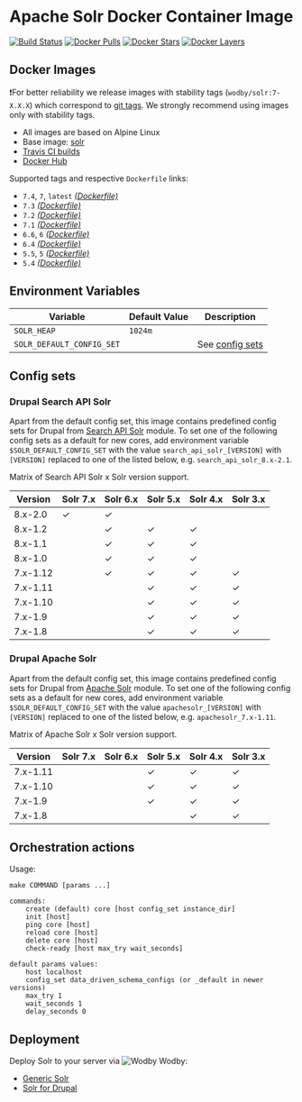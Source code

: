 # Apache Solr Docker Container Image

[![Build Status](https://travis-ci.org/wodby/solr.svg?branch=master)](https://travis-ci.org/wodby/solr)
[![Docker Pulls](https://img.shields.io/docker/pulls/wodby/solr.svg)](https://hub.docker.com/r/wodby/solr)
[![Docker Stars](https://img.shields.io/docker/stars/wodby/solr.svg)](https://hub.docker.com/r/wodby/solr)
[![Docker Layers](https://images.microbadger.com/badges/image/wodby/solr.svg)](https://microbadger.com/images/wodby/solr)

## Docker Images

❗️For better reliability we release images with stability tags (`wodby/solr:7-X.X.X`) which correspond to [git tags](https://github.com/wodby/solr/releases). We strongly recommend using images only with stability tags. 

* All images are based on Alpine Linux
* Base image: [solr](https://hub.docker.com/r/_/solr)
* [Travis CI builds](https://travis-ci.org/wodby/solr) 
* [Docker Hub](https://hub.docker.com/r/wodby/solr)

[_(Dockerfile)_]: https://github.com/wodby/solr/tree/master/Dockerfile

Supported tags and respective `Dockerfile` links:

* `7.4`, `7`, `latest` [_(Dockerfile)_]
* `7.3` [_(Dockerfile)_]
* `7.2` [_(Dockerfile)_]
* `7.1` [_(Dockerfile)_]
* `6.6`, `6` [_(Dockerfile)_]
* `6.4` [_(Dockerfile)_]
* `5.5`, `5` [_(Dockerfile)_]
* `5.4` [_(Dockerfile)_]

## Environment Variables

| Variable                  | Default Value | Description                     |
| ------------------------- | ------------- | ------------------------------- |
| `SOLR_HEAP`               | `1024m `      |                                 |
| `SOLR_DEFAULT_CONFIG_SET` |               | See [config sets](#config-sets) |

## Config sets

### Drupal Search API Solr

Apart from the default config set, this image contains predefined config sets for Drupal from [Search API Solr](https://www.drupal.org/project/search_api_solr) module. To set one of the following config sets as a default for new cores, add environment variable `$SOLR_DEFAULT_CONFIG_SET` with the value `search_api_solr_[VERSION]` with `[VERSION]` replaced to one of the listed below, e.g. `search_api_solr_8.x-2.1`.

Matrix of Search API Solr x Solr version support.

| Version  | Solr 7.x | Solr 6.x | Solr 5.x | Solr 4.x | Solr 3.x |
| -------- | -------- | -------- | -------- | -------- | -------- |
| 8.x-2.0  | ✓        | ✓        |          |          |          |
| 8.x-1.2  |          | ✓        | ✓        | ✓        |          |
| 8.x-1.1  |          | ✓        | ✓        | ✓        |          |
| 8.x-1.0  |          | ✓        | ✓        | ✓        |          |
| 7.x-1.12 |          | ✓        | ✓        | ✓        | ✓        |
| 7.x-1.11 |          |          | ✓        | ✓        | ✓        |
| 7.x-1.10 |          |          | ✓        | ✓        | ✓        |
| 7.x-1.9  |          |          | ✓        | ✓        | ✓        |
| 7.x-1.8  |          |          | ✓        | ✓        | ✓        |

### Drupal Apache Solr

Apart from the default config set, this image contains predefined config sets for Drupal from [Apache Solr](https://www.drupal.org/project/apachesolr) module. To set one of the following config sets as a default for new cores, add environment variable `$SOLR_DEFAULT_CONFIG_SET` with the value `apachesolr_[VERSION]` with `[VERSION]` replaced to one of the listed below, e.g. `apachesolr_7.x-1.11`.

Matrix of Apache Solr x Solr version support.

| Version  | Solr 7.x | Solr 6.x | Solr 5.x | Solr 4.x | Solr 3.x |
| -------- | -------- | -------- | -------- | -------- | -------- |
| 7.x-1.11 |          |          | ✓        | ✓        | ✓        |
| 7.x-1.10 |          |          | ✓        | ✓        | ✓        |
| 7.x-1.9  |          |          | ✓        | ✓        | ✓        |
| 7.x-1.8  |          |          |          | ✓        | ✓        |


## Orchestration actions

Usage:
```
make COMMAND [params ...]

commands:
    create (default) core [host config_set instance_dir] 
    init [host] 
    ping core [host]
    reload core [host]
    delete core [host]
    check-ready [host max_try wait_seconds]
 
default params values:
    host localhost
    config_set data_driven_schema_configs (or _default in newer versions)
    max_try 1
    wait_seconds 1
    delay_seconds 0
```

## Deployment

Deploy Solr to your server via ![Wodby](https://www.google.com/s2/favicons?domain=wodby.com) Wodby: 

* [Generic Solr](https://wodby.com/stacks/solr)
* [Solr for Drupal](https://wodby.com/stacks/solr-drupal)
